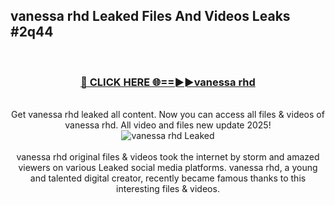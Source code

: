 ## vanessa rhd Leaked Files And Videos Leaks #2q44
<br>
<div align="center">
<h3><a href="https://watchclip.my.id/vanessa rhd" rel="nofollow">🔴 CLICK HERE 🌐==►►vanessa rhd</a></h3>
<br>
Get vanessa rhd leaked all content. Now you can access all files & videos of vanessa rhd. All video and files new update 2025!
<br>
<a href="https://watchclip.my.id/vanessa rhd" rel="nofollow" data-target="animated-image.originalLink"><img src="https://i.ibb.co.com/WyWwxjT/player-gif2.gif" alt="vanessa rhd Leaked" style="max-width: 100%; display: inline-block;" data-target="animated-image.originalImage"></a>
<br><br>
vanessa rhd original files & videos took the internet by storm and amazed viewers on various Leaked social media platforms. vanessa rhd, a young and talented digital creator, recently became famous thanks to this interesting files & videos.
</div>
<br>